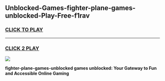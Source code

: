 
## Unblocked-Games-fighter-plane-games-unblocked-Play-Free-f1rav
<h3>
<a href="https://premium76.site?title=fighter-plane-games-unblocked&ref=18A1">CLICK TO PLAY</a></h3>
<hr>

<h3>
<a href="https://premium76.site?title=fighter-plane-games-unblocked&ref=18A1">CLICK 2 PLAY</a>
  
</h3>

<a href="https://premium76.site?title=fighter-plane-games-unblocked&ref=18A1"><img src="https://clearcache.store/games.png"></a>


**fighter-plane-games-unblocked games unblocked: Your Gateway to Fun and Accessible Online Gaming**
